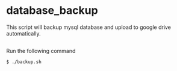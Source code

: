 # database_backup
This script will backup mysql database and upload to google drive automatically.
##
Run the following command

```bash
$ ./backup.sh
```
